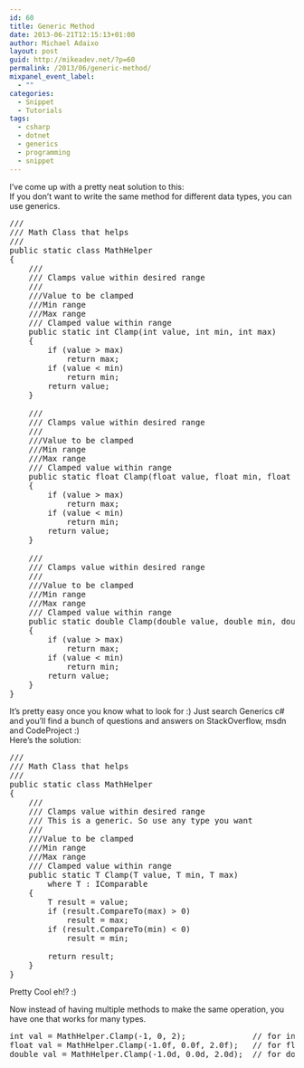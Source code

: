 ```yaml
---
id: 60
title: Generic Method
date: 2013-06-21T12:15:13+01:00
author: Michael Adaixo
layout: post
guid: http://mikeadev.net/?p=60
permalink: /2013/06/generic-method/
mixpanel_event_label:
  - ""
categories:
  - Snippet
  - Tutorials
tags:
  - csharp
  - dotnet
  - generics
  - programming
  - snippet
---
```

I&#8217;ve come up with a pretty neat solution to this:  
If you don&#8217;t want to write the same method for different data types, you can use generics.

<pre class="EnlighterJSRAW" data-enlighter-language="csharp" data-enlighter-theme="" data-enlighter-highlight="" data-enlighter-linenumbers="" data-enlighter-lineoffset="" data-enlighter-title="" data-enlighter-group="">///
/// Math Class that helps
/// 
public static class MathHelper
{
    ///
    /// Clamps value within desired range
    /// 
    ///Value to be clamped
    ///Min range
    ///Max range
    /// Clamped value within range
    public static int Clamp(int value, int min, int max)
    {
        if (value > max)
            return max;
        if (value &lt; min)
            return min;
        return value;
    }

    ///
    /// Clamps value within desired range
    /// 
    ///Value to be clamped
    ///Min range
    ///Max range
    /// Clamped value within range
    public static float Clamp(float value, float min, float max)
    {
        if (value > max)
            return max;
        if (value &lt; min)
            return min;
        return value;
    }

    ///
    /// Clamps value within desired range
    /// 
    ///Value to be clamped
    ///Min range
    ///Max range
    /// Clamped value within range
    public static double Clamp(double value, double min, double max)
    {
        if (value > max)
            return max;
        if (value &lt; min)
            return min;
        return value;
    }
}</pre>

It&#8217;s pretty easy once you know what to look for :) Just search Generics c# and you&#8217;ll find a bunch of questions and answers on StackOverflow, msdn and CodeProject :)  
Here&#8217;s the solution:

<pre class="EnlighterJSRAW" data-enlighter-language="csharp" data-enlighter-theme="" data-enlighter-highlight="" data-enlighter-linenumbers="" data-enlighter-lineoffset="" data-enlighter-title="" data-enlighter-group="">///
/// Math Class that helps
/// 
public static class MathHelper
{
    ///
    /// Clamps value within desired range
    /// This is a generic. So use any type you want
    /// 
    ///Value to be clamped
    ///Min range
    ///Max range
    /// Clamped value within range
    public static T Clamp(T value, T min, T max) 
        where T : IComparable
    {
        T result = value;
        if (result.CompareTo(max) > 0)
            result = max;
        if (result.CompareTo(min) &lt; 0)
            result = min;

        return result;
    }
}</pre>

Pretty Cool eh!? :)

Now instead of having multiple methods to make the same operation, you have one that works for many types.

<pre class="EnlighterJSRAW" data-enlighter-language="csharp" data-enlighter-theme="" data-enlighter-highlight="" data-enlighter-linenumbers="" data-enlighter-lineoffset="" data-enlighter-title="" data-enlighter-group="">int val = MathHelper.Clamp(-1, 0, 2);              // for ints
float val = MathHelper.Clamp(-1.0f, 0.0f, 2.0f);   // for floats
double val = MathHelper.Clamp(-1.0d, 0.0d, 2.0d);  // for doubles</pre>
